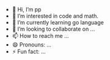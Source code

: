- 👋 Hi, I’m pp
- 👀 I’m interested in code and math.
- 🌱 I’m currently learning go language
- 💞️ I’m looking to collaborate on ...
- 📫 How to reach me ...
- 😄 Pronouns: ...
- ⚡ Fun fact: ...

<!---
huangpiaopiao7290/huangpiaopiao7290 is a ✨ special ✨ repository because its `README.md` (this file) appears on your GitHub profile.
You can click the Preview link to take a look at your changes.
--->
